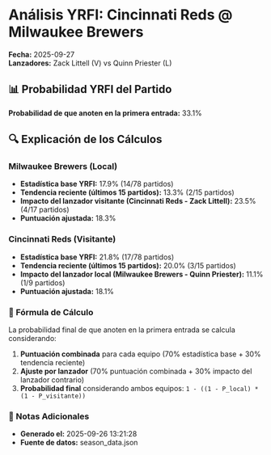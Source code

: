 # Análisis YRFI: Cincinnati Reds @ Milwaukee Brewers

**Fecha:** 2025-09-27  
**Lanzadores:** Zack Littell (V) vs Quinn Priester (L)

## 📊 Probabilidad YRFI del Partido

**Probabilidad de que anoten en la primera entrada:** 33.1%

## 🔍 Explicación de los Cálculos

### Milwaukee Brewers (Local)
- **Estadística base YRFI:** 17.9% (14/78 partidos)
- **Tendencia reciente (últimos 15 partidos):** 13.3% (2/15 partidos)
- **Impacto del lanzador visitante (Cincinnati Reds - Zack Littell):** 23.5% (4/17 partidos)
- **Puntuación ajustada:** 18.3%

### Cincinnati Reds (Visitante)
- **Estadística base YRFI:** 21.8% (17/78 partidos)
- **Tendencia reciente (últimos 15 partidos):** 20.0% (3/15 partidos)
- **Impacto del lanzador local (Milwaukee Brewers - Quinn Priester):** 11.1% (1/9 partidos)
- **Puntuación ajustada:** 18.1%

### 📝 Fórmula de Cálculo

La probabilidad final de que anoten en la primera entrada se calcula considerando:
1. **Puntuación combinada** para cada equipo (70% estadística base + 30% tendencia reciente)
2. **Ajuste por lanzador** (70% puntuación combinada + 30% impacto del lanzador contrario)
3. **Probabilidad final** considerando ambos equipos: `1 - ((1 - P_local) * (1 - P_visitante))`

### 📌 Notas Adicionales

- **Generado el:** 2025-09-26 13:21:28
- **Fuente de datos:** season_data.json
